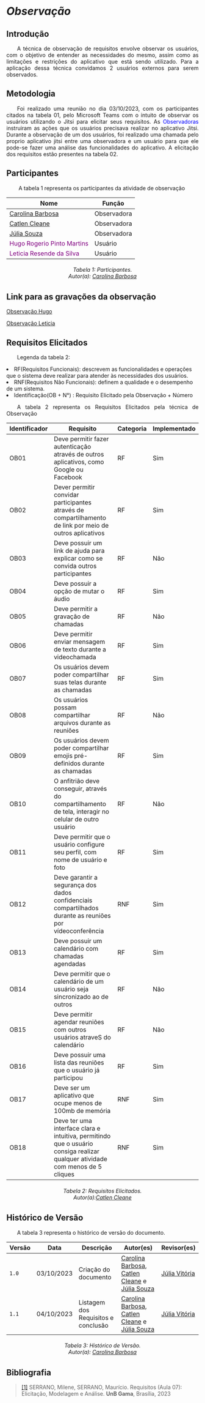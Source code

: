 # ***Observação***

## **Introdução**
<p align="justify">
&emsp;&emsp;A técnica de observação de requisitos envolve observar os usuários, com o objetivo de entender as necessidades do mesmo, assim como as limitações e restrições do aplicativo que está sendo utilizado. Para a aplicação dessa técnica convidamos 2 usuários externos para serem observados.
</p>

## **Metodologia**
<p align="justify">
&emsp;&emsp;Foi realizado uma reunião no dia 03/10/2023, com os participantes citados na tabela 01, pelo Microsoft Teams com o intuito de observar os usuários utilizando o Jitsi para elicitar seus requisitos. As  <span style = "color: blue"> Observadoras </span> instruiram as ações que os usuários precisava realizar no aplicativo Jitsi. Durante a observação de um dos usuários, foi realizado uma chamada pelo proprio aplicativo jitsi entre uma observadora e um usuário para que ele pode-se fazer uma análise das funcionalidades do aplicativo. A elicitação dos requisitos estão presentes na tabela 02.
</p>

## **Participantes**
<p align="justify">
&emsp;&emsp; A tabela 1 representa os participantes da atividade de observação
</p>

<center>

| Nome                                                      |   Função    |
| --------------------------------------------------------- |  ---------- |
| [Carolina Barbosa](https://github.com/CarolinaBarb)       | Observadora |
| [Catlen Cleane](https://github.com/catlenc)               | Observadora |
| [Júlia Souza](https://github.com/JuliaSSouza)             | Observadora |
| <span style = "color: purple"> Hugo Rogerio Pinto Martins</span>       |Usuário|
| <span style = "color: purple"> Leticia Resende da Silva</span>    |Usuário|

</center>

<p align="justify">
<h6 align = "center"> Tabela 1: Participantes.
<br> Autor(a): <a href="https://github.com/CarolinaBarb">Carolina Barbosa</a></h6>
</p>

## **Link para as gravações da observação**
<p align="justify">
<a href="https://youtu.be/EJyVBQSa5yw">Observação Hugo</a> 
</p>
<p>
<a href="https://youtu.be/ZMosEjgKFcg">Observação Leticia</a>
 </p>

## **Requisitos Elicitados**
<p align="justify">
&emsp;&emsp;Legenda da tabela 2: 
<li> RF(Requisitos Funcionais): descrevem as funcionalidades e operações que o sistema deve realizar para atender às necessidades dos usuários. </li>
<li> RNF(Requisitos Não Funcionais): definem a qualidade e o desempenho de um sistema. </li>
<li> Identificação(OB + N°) : Requisito Elicitado pela Observação + Número
</p>
<p align="justify">
&emsp;&emsp;A tabela 2 representa os Requisitos Elicitados pela técnica de Observação
</p>

| Identificador | Requisito | Categoria | Implementado | 
| ------------- | -------------------- | --------- | ------- | 
|OB01| Deve permitir fazer autenticação através de outros aplicativos, como Google ou Facebook| RF | Sim |
|OB02| Dever permitir convidar participantes através de compartilhamento de link por meio de outros aplicativos| RF | Sim | 
|OB03| Deve possuir um link de ajuda para explicar como se convida outros participantes | RF | Não |
|OB04| Deve possuir a opção de mutar o áudio| RF | Sim | 
|OB05| Deve permitir a gravação de chamadas | RF | Não | 
|OB06| Deve permitir enviar mensagem de texto durante a videochamada | RF | Sim |
|OB07| Os usuários devem poder compartilhar suas telas durante as chamadas | RF | Sim | 
|OB08| Os usuários possam compartilhar arquivos durante as reuniões | RF | Não | 
|OB09| Os usuários devem poder compartilhar emojis pré-definidos durante as chamadas | RF | Sim |
|OB10| O anfitrião deve conseguir, através do compartilhamento de tela, interagir no celular de outro usuário | RF | Não |
|OB11| Deve permitir que o usuário configure seu perfil, com nome de usuário e foto | RF | Sim | 
|OB12| Deve garantir a segurança dos dados confidenciais compartilhados durante as reuniões por vídeoconferência| RNF | Sim | 
|OB13| Deve possuir um calendário com chamadas agendadas | RF | Sim | 
|OB14| Deve permitir que o calendário de um usuário seja sincronizado ao de outros | RF | Não | 
|OB15| Deve permitir agendar reuniões com outros usuários atraveS do calendário | RF | Não | 
|OB16| Deve possuir uma lista das reuniões que o usuário já participou | RF | Sim | 
|OB17| Deve ser um aplicativo que ocupe menos de 100mb de memória | RNF | Sim | 
|OB18| Deve ter uma interface clara e intuitiva, permitindo que o usuário consiga realizar qualquer atividade com menos de 5 cliques | RNF | Sim | 

<h6 align = "center"> Tabela 2: Requisitos Elicitados.
<br> Autor(a):<a href="https://github.com/catlenc">Catlen Cleane</a>
</center>
</p>
</h6>

## **Histórico de Versão**
<p align="justify">
&emsp;&emsp;A tabela 3 representa o histórico de versão do documento.
</p>

| Versão | Data | Descrição | Autor(es) | Revisor(es) |
| ------ | ---- | --------- | --------- | ---------- |
| `1.0`  | 03/10/2023 | Criação do documento  | [Carolina Barbosa](https://github.com/CarolinaBarb), [Catlen Cleane](https://github.com/catlenc) e [Júlia Souza](https://github.com/JuliaSSouza)  | [Júlia Vitória](https://github.com/Juhvitoria4) |
 `1.1`  | 04/10/2023 | Listagem dos Requisitos e conclusão | [Carolina Barbosa](https://github.com/CarolinaBarb), [Catlen Cleane](https://github.com/catlenc) e [Júlia Souza](https://github.com/JuliaSSouza)  | [Júlia Vitória](https://github.com/Juhvitoria4) |
<h6 align = "center"> Tabela 3: Histórico de Versão.
<br> Autor(a):  <a href="https://github.com/CarolinaBarb">Carolina Barbosa</a></h6>

## **Bibliografia**
> <a href="https://aprender3.unb.br/pluginfile.php/2580553/mod_resource/content/2/Requisitos%20-%20Aula%2007.pd">[1]</a> SERRANO, Milene, SERRANO, Maurício. Requisitos (Aula 07): Elicitação, Modelagem e Análise. **UnB Gama**, Brasília, 2023
